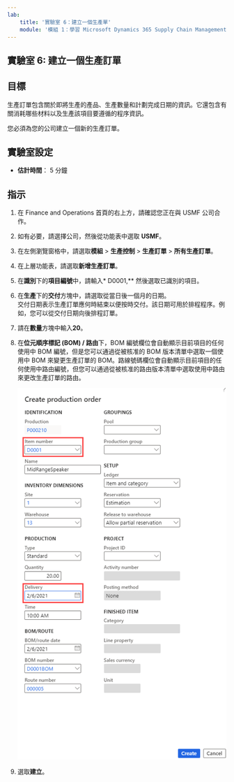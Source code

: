 ```yaml
---
lab:
    title: '實驗室 6：建立一個生產單'
    module: '模組 1：學習 Microsoft Dynamics 365 Supply Chain Management 的基礎知識'
---
```


## 實驗室 6: 建立一個生產訂單

## 目標

生產訂單包含關於即將生產的產品、生產數量和計劃完成日期的資訊。它還包含有關消耗哪些材料以及生產該項目要遵循的程序資訊。

您必須為您的公司建立一個新的生產訂單。

## 實驗室設定

   - **估計時間**： 5 分鐘

## 指示

1. 在 Finance and Operations 首頁的右上方，請確認您正在與 USMF 公司合作。

1. 如有必要，請選擇公司，然後從功能表中選取 **USMF**。

1. 在左側瀏覽窗格中，請選取**模組** > **生產控制** > **生產訂單** > **所有生產訂單**。

1. 在上層功能表，請選取**新增生產訂單**。

1. 在**識別**下的**項目編號**中，請輸入* D0001,** 然後選取已識別的項目。

1. 在**生產**下的**交付**方塊中，請選取從當日後一個月的日期。  
    交付日期表示生產訂單應何時結束以便按時交付。該日期可用於排程程序。例如，您可以從交付日期向後排程訂單。

1. 請在**數量**方塊中輸入**20**。

1. 在**位元順序標記 (BOM) / 路由**下，BOM 編號欄位會自動顯示目前項目的任何使用中 BOM 編號，但是您可以通過從被核准的 BOM 版本清單中選取一個使用中 BOM 來變更生產訂單的 BOM。路線號碼欄位會自動顯示目前項目的任何使用中路由編號，但您可以通過從被核准的路由版本清單中選取使用中路由來更改生產訂單的路由。

    ![畫面影像正在顯示完整的建立生產訂單窗格](./media/lp1-m4-new-production-order-pane.png)

1. 選取**建立**。

